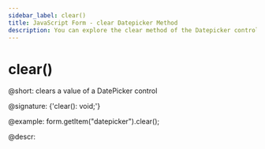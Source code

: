 ```yaml
---
sidebar_label: clear()
title: JavaScript Form - clear Datepicker Method 
description: You can explore the clear method of the Datepicker control of Form in the documentation of the DHTMLX JavaScript UI library. Browse developer guides and API reference, try out code examples and live demos, and download a free 30-day evaluation version of DHTMLX Suite 7.
---
```


# clear()

@short: clears a value of a DatePicker control

@signature: {'clear(): void;'}

@example:
form.getItem("datepicker").clear();

@descr:

